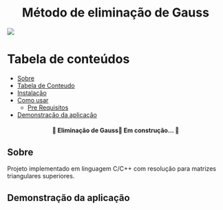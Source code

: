 
<h1 align="center">Método de eliminação de Gauss</h1>



<img src="https://wp.pt.aleteia.org/wp-content/uploads/sites/5/2014/03/werdo_fvgd2hi0usvp0kvru8pl14wrycidfz9qxb7e72jek6s-u3ykvoqugtyarh7oml6lwbjvb6i0pdwxijd2pre0nx.jpg?quality=100&strip=all&w=512&h=310&crop=1" align="center">

  
Tabela de conteúdos
===================
<!--ts-->
   * [Sobre](#Sobre)
   * [Tabela de Conteudo](#tabela-de-conteudo)
   * [Instalação](#instalacao)
   * [Como usar](#como-usar)
      * [Pre Requisitos](#pre-requisitos)
   * [Demonstração da aplicação](#demonstracao)
<!--te-->

<h4 align="center"> 🚧 Eliminação de Gauss🚀 Em construção...  🚧</h4>

## Sobre
<p align="left">Projeto implementado em linguagem C/C++ com resolução para matrizes triangulares superiores.</p>

## Demonstração da aplicação

